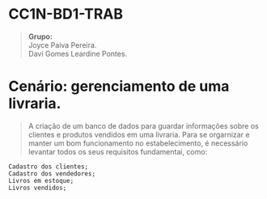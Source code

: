 # CC1N-BD1-TRAB
> <b>Grupo:</b><br>
Joyce Paiva Pereira.<br>
Davi Gomes Leardine Pontes.<br>

# Cenário: gerenciamento de uma livraria.
> A criação de um banco de dados para guardar informações sobre os clientes e produtos vendidos em uma livraria. Para se orgarnizar e manter um bom funcionamento no estabelecimento, é necessário levantar todos os seus requisitos fundamentai, como:

```
Cadastro dos clientes;
Cadastro dos vendedores;
Livros em estoque;
Livros vendidos;
